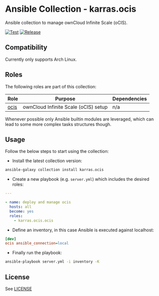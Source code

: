 # Ansible Collection - karras.ocis

Ansible collection to manage ownCloud Infinite Scale (oCIS).

[![Test](https://github.com/karras/ansible-collection-ocis/actions/workflows/test.yml/badge.svg)](https://github.com/karras/ansible-collection-ocis/actions/workflows/test.yml) [![Release](https://github.com/karras/ansible-collection-ocis/actions/workflows/release.yml/badge.svg)](https://github.com/karras/ansible-collection-ocis/actions/workflows/release.yml)

## Compatibility

Currently only supports Arch Linux.

## Roles

The following roles are part of this collection:

| Role                 | Purpose                              | Dependencies |
| -------------------- | ------------------------------------ | ------------ |
| [ocis](./roles/ocis) | ownCloud Infinite Scale (oCIS) setup | n/a          |

Whenever possible only Ansible builtin modules are leveraged, which can lead to
some more complex tasks structures though.

## Usage

Follow the below steps to start using the collection:

* Install the latest collection version:

```sh
ansible-galaxy collection install karras.ocis
```

* Create a new playbook (e.g. `server.yml`) which includes the desired roles:

```yaml
---

- name: deploy and manage ocis
  hosts: all
  become: yes
  roles:
    - karras.ocis.ocis
```

* Define an inventory, in this case Ansible is executed against localhost:

```ini
[dev]
ocis ansible_connection=local
```

* Finally run the playbook:

```sh
ansible-playbook server.yml -i inventory -K
```

## License

See [LICENSE](./LICENSE)
